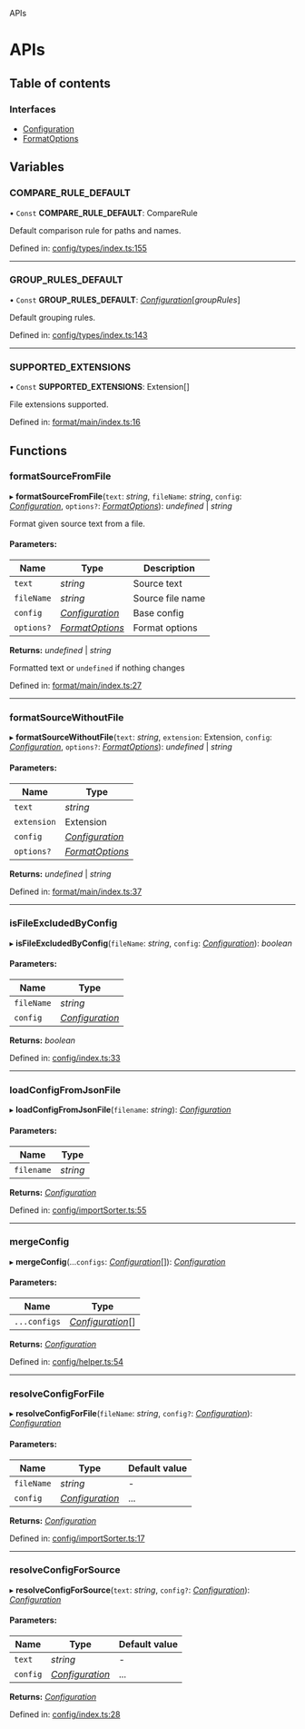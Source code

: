 APIs

# APIs

## Table of contents

### Interfaces

- [Configuration](interfaces/configuration.md)
- [FormatOptions](interfaces/formatoptions.md)

## Variables

### COMPARE\_RULE\_DEFAULT

• `Const` **COMPARE\_RULE\_DEFAULT**: CompareRule

Default comparison rule for paths and names.

Defined in: [config/types/index.ts:155](https://github.com/daidodo/format-imports/blob/cd1a4d5/src/lib/config/types/index.ts#L155)

___

### GROUP\_RULES\_DEFAULT

• `Const` **GROUP\_RULES\_DEFAULT**: [*Configuration*](interfaces/configuration.md)[*groupRules*]

Default grouping rules.

Defined in: [config/types/index.ts:143](https://github.com/daidodo/format-imports/blob/cd1a4d5/src/lib/config/types/index.ts#L143)

___

### SUPPORTED\_EXTENSIONS

• `Const` **SUPPORTED\_EXTENSIONS**: Extension[]

File extensions supported.

Defined in: [format/main/index.ts:16](https://github.com/daidodo/format-imports/blob/cd1a4d5/src/lib/format/main/index.ts#L16)

## Functions

### formatSourceFromFile

▸ **formatSourceFromFile**(`text`: *string*, `fileName`: *string*, `config`: [*Configuration*](interfaces/configuration.md), `options?`: [*FormatOptions*](interfaces/formatoptions.md)): *undefined* \| *string*

Format given source text from a file.

#### Parameters:

Name | Type | Description |
------ | ------ | ------ |
`text` | *string* | Source text   |
`fileName` | *string* | Source file name   |
`config` | [*Configuration*](interfaces/configuration.md) | Base config   |
`options?` | [*FormatOptions*](interfaces/formatoptions.md) | Format options   |

**Returns:** *undefined* \| *string*

Formatted text or `undefined` if nothing changes

Defined in: [format/main/index.ts:27](https://github.com/daidodo/format-imports/blob/cd1a4d5/src/lib/format/main/index.ts#L27)

___

### formatSourceWithoutFile

▸ **formatSourceWithoutFile**(`text`: *string*, `extension`: Extension, `config`: [*Configuration*](interfaces/configuration.md), `options?`: [*FormatOptions*](interfaces/formatoptions.md)): *undefined* \| *string*

#### Parameters:

Name | Type |
------ | ------ |
`text` | *string* |
`extension` | Extension |
`config` | [*Configuration*](interfaces/configuration.md) |
`options?` | [*FormatOptions*](interfaces/formatoptions.md) |

**Returns:** *undefined* \| *string*

Defined in: [format/main/index.ts:37](https://github.com/daidodo/format-imports/blob/cd1a4d5/src/lib/format/main/index.ts#L37)

___

### isFileExcludedByConfig

▸ **isFileExcludedByConfig**(`fileName`: *string*, `config`: [*Configuration*](interfaces/configuration.md)): *boolean*

#### Parameters:

Name | Type |
------ | ------ |
`fileName` | *string* |
`config` | [*Configuration*](interfaces/configuration.md) |

**Returns:** *boolean*

Defined in: [config/index.ts:33](https://github.com/daidodo/format-imports/blob/cd1a4d5/src/lib/config/index.ts#L33)

___

### loadConfigFromJsonFile

▸ **loadConfigFromJsonFile**(`filename`: *string*): [*Configuration*](interfaces/configuration.md)

#### Parameters:

Name | Type |
------ | ------ |
`filename` | *string* |

**Returns:** [*Configuration*](interfaces/configuration.md)

Defined in: [config/importSorter.ts:55](https://github.com/daidodo/format-imports/blob/cd1a4d5/src/lib/config/importSorter.ts#L55)

___

### mergeConfig

▸ **mergeConfig**(...`configs`: [*Configuration*](interfaces/configuration.md)[]): [*Configuration*](interfaces/configuration.md)

#### Parameters:

Name | Type |
------ | ------ |
`...configs` | [*Configuration*](interfaces/configuration.md)[] |

**Returns:** [*Configuration*](interfaces/configuration.md)

Defined in: [config/helper.ts:54](https://github.com/daidodo/format-imports/blob/cd1a4d5/src/lib/config/helper.ts#L54)

___

### resolveConfigForFile

▸ **resolveConfigForFile**(`fileName`: *string*, `config?`: [*Configuration*](interfaces/configuration.md)): [*Configuration*](interfaces/configuration.md)

#### Parameters:

Name | Type | Default value |
------ | ------ | ------ |
`fileName` | *string* | - |
`config` | [*Configuration*](interfaces/configuration.md) | ... |

**Returns:** [*Configuration*](interfaces/configuration.md)

Defined in: [config/importSorter.ts:17](https://github.com/daidodo/format-imports/blob/cd1a4d5/src/lib/config/importSorter.ts#L17)

___

### resolveConfigForSource

▸ **resolveConfigForSource**(`text`: *string*, `config?`: [*Configuration*](interfaces/configuration.md)): [*Configuration*](interfaces/configuration.md)

#### Parameters:

Name | Type | Default value |
------ | ------ | ------ |
`text` | *string* | - |
`config` | [*Configuration*](interfaces/configuration.md) | ... |

**Returns:** [*Configuration*](interfaces/configuration.md)

Defined in: [config/index.ts:28](https://github.com/daidodo/format-imports/blob/cd1a4d5/src/lib/config/index.ts#L28)
